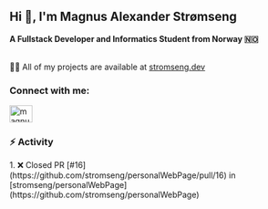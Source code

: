 <h2>Hi 👋, I'm Magnus Alexander Strømseng</h2>
<b>A Fullstack Developer and Informatics Student from Norway 🇳🇴 </b>
<br/>
<br/>

👨‍💻 All of my projects are available at [stromseng.dev](https://www.stromseng.dev/)

<h3 align="left">Connect with me:</h3>
<p align="left">
<a href="https://www.linkedin.com/in/stromseng/" target="blank"><img align="center" src="https://raw.githubusercontent.com/rahuldkjain/github-profile-readme-generator/master/src/images/icons/Social/linked-in-alt.svg" alt="magnus-alexander-strømseng-063112214" height="30" width="40" /></a>
</p>


<h3>⚡ Activity</h3>
<!--START_SECTION:activity-->
1. ❌ Closed PR [#16](https://github.com/stromseng/personalWebPage/pull/16) in [stromseng/personalWebPage](https://github.com/stromseng/personalWebPage)
<!--END_SECTION:activity-->



<!--
**Thrywyn/Thrywyn** is a ✨ _special_ ✨ repository because its `README.md` (this file) appears on your GitHub profile.

https://shields.io/badges/static-badge

Here are some ideas to get you started:

- 🔭 I’m currently working on ...
- 🌱 I’m currently learning ...
- 👯 I’m looking to collaborate on ...
- 🤔 I’m looking for help with ...
- 💬 Ask me about ...
- 📫 How to reach me: ...
- 😄 Pronouns: ...
- ⚡ Fun fact: ...
-->
